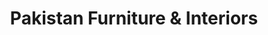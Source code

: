 ---
title: "Pakistan Furniture & Interiors"
url: /hyderabad/pakistan-furniture-and-interiors/
shop: furniture
---